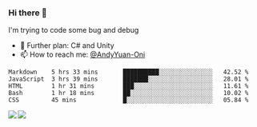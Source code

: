 ### Hi there 👋

I'm trying to code some bug and debug

- 🌱 Further plan: C# and Unity
- 📫 How to reach me: [@AndyYuan-Oni](https://github.com/AndyYuan-Oni)


<!--START_SECTION:waka-->
```text
Markdown    5 hrs 33 mins       ██████████░░░░░░░░░░░░░░░   42.52 % 
JavaScript  3 hrs 39 mins       ███████░░░░░░░░░░░░░░░░░░   28.01 % 
HTML        1 hr 31 mins        ███░░░░░░░░░░░░░░░░░░░░░░   11.61 % 
Bash        1 hr 18 mins        ██░░░░░░░░░░░░░░░░░░░░░░░   10.02 % 
CSS         45 mins             █░░░░░░░░░░░░░░░░░░░░░░░░   05.84 %
```
<!--END_SECTION:waka-->

  <!--**AndyYuan-Oni/AndyYuan-Oni** is a ✨ _special_ ✨ repository because its `README.md` (this file) appears on your GitHub profile.-->
<!--[![Top Langs](https://github-readme-stats.vercel.app/api/top-langs/?username=AndyYUan-Oni&layout=compact)](https://github.com/AndyYUan-Oni/github-readme-stats)-->
<a href="https://github.com/AndyYUan-Oni/github-readme-stats">
  <img align="left" src="https://github-readme-stats.vercel.app/api?username=AndyYUan-Oni&hide=stars" />
</a>
<a href="https://github.com/AndyYUan-Oni/github-readme-stats">
  <img align="left" src="https://github-readme-stats.vercel.app/api/top-langs/?username=AndyYUan-Oni&layout=compact" />
</a>

